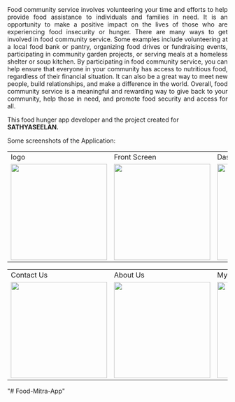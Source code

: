 <div align="justify">
Food community service involves volunteering your time and efforts to help provide food
assistance to individuals and families in need. It is an opportunity to make a positive impact on
the lives of those who are experiencing food insecurity or hunger.
There are many ways to get involved in food community service. Some examples include
volunteering at a local food bank or pantry, organizing food drives or fundraising events,
participating in community garden projects, or serving meals at a homeless shelter or soup
kitchen.
By participating in food community service, you can help ensure that everyone in your
community has access to nutritious food, regardless of their financial situation. It can also be a
great way to meet new people, build relationships, and make a difference in the world.
Overall, food community service is a meaningful and rewarding way to give back to your
community, help those in need, and promote food security and access for all.
</div>
<p>This food hunger app developer and the project created for <b>SATHYASEELAN.</b></p>
Some screenshots of the Application: 
<p align="center" float="left">
<table>
  <tr>
    <td>logo</td>
    <td>Front Screen</td>
    <td>Dashboard</td>
    <td>Food Map</td>
  </tr>
  <tr>
    <td><img src="https://user-images.githubusercontent.com/128250224/227806483-78360d2d-fe93-4bc9-bb5e-b43f7a106526.png" width="220"></td>
    <td><img src="https://user-images.githubusercontent.com/128250224/227806566-eac7c525-3631-49c4-a268-1bfbb0f80105.png" width="220"></td>
    <td><img src="https://user-images.githubusercontent.com/128250224/227806631-68cb1cba-b5bc-4097-8e34-a8a1396b1ed4.png" width="220"></td>
    <td><img src="https://user-images.githubusercontent.com/128250224/227806713-29ce3605-4760-4980-b7c8-f58cede57c63.png" width="220"></td>
  </tr>
 </table>
 <table>
  <tr>
    <td>Contact Us</td>
    <td>About Us</td>
    <td>My Pins</td>
  </tr>
  <tr>
    <td><img src="https://user-images.githubusercontent.com/128250224/227806817-b4e4c1e0-8a6e-4722-bb34-8db768d8ff56.png" width="220"></td>
    <td><img src="https://user-images.githubusercontent.com/128250224/227806874-500dd3dd-8c1d-470b-a7df-4f0877bc19ae.png" width="220"></td>
<td><img src="https://user-images.githubusercontent.com/128250224/227806971-8daf5834-296b-41b7-b47a-9c74158ef573.png" width="220"></td>
   
  </tr>
 </table>
 </table>
 
 </p>
"# Food-Mitra-App" 
